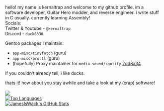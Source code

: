 hello! my name is kernaltrap and welcome to my github profile. im a software developer, Guitar Hero modder, and reverse engineer. i write stuff in C usually. currently learning Assembly!<br>
Socials:<br>
Twitter & Youtube - `@kernaltrap`<br>
Discord - `duck8330`

Gentoo packages I maintain:
  - `app-misc/tinyfetch` (guru)
  - `app-misc/proctl` (guru)
  - (hopefully) Proxy maintainer for `media-sound/spotify` [2dd8a34](https://github.com/kernaltrap8/gentoo/commit/2dd8a34b21a17547692d00b45cd284009e7652d3)

if you couldn't already tell, i like ducks.

thats it! how about you stay awhile and take a look at my (crap) software!<br>
<br>
![](https://komarev.com/ghpvc/?username=kernaltrap8&color=ff69b4)<br>
<a href="https://github.com/kernaltrap8/WoRmod">
  <img align="center" src="https://github-readme-stats.vercel.app/api/top-langs/?username=kernaltrap8&hide=cmake&layout=compact&theme=dark" alt="Top Languages" />
</a>
<br>
<a href="https://github.com/kernaltrap8/WoR-Plus">
  <img align="center" src="https://github-readme-stats.vercel.app/api?username=kernaltrap8&hide=prs&show_icons=true&line_height=33&count_private=true&theme=dark" alt="JamesIsWack's GitHub Stats"/>
</a>


